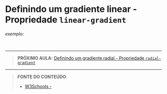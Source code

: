 # Definindo um gradiente linear - Propriedade `linear-gradient`





###### exemplo:

``` css
```





***

> **PRÓXIMO AULA:** [Definindo um gradiente radial - Propriedade `radial-gradient`](../22.2-gradiente-radial)

***


> **FONTE DO CONTEÚDO**:
>
> - [W3Schools - ]()
